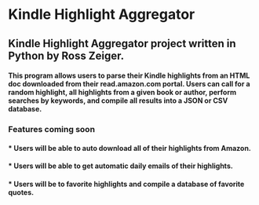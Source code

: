 # Kindle Highlight Aggregator

## Kindle Highlight Aggregator project written in Python by Ross Zeiger.

#### This program allows users to parse their Kindle highlights from an HTML doc downloaded from their read.amazon.com portal. Users can call for a random highlight, all highlights from a given book or author, perform searches by keywords, and compile all results into a JSON or CSV database.

### Features coming soon

#### * Users will be able to auto download all of their highlights from Amazon. 
#### * Users will be able to get automatic daily emails of their highlights.
#### * Users will be to favorite highlights and compile a database of favorite quotes.

